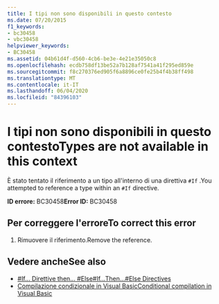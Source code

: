 ```yaml
---
title: I tipi non sono disponibili in questo contesto
ms.date: 07/20/2015
f1_keywords:
- bc30458
- vbc30458
helpviewer_keywords:
- BC30458
ms.assetid: 04b61d4f-d560-4cb6-be3e-4e21e35050c8
ms.openlocfilehash: ecdb758df13be52a7b128af7541a41f295ed859e
ms.sourcegitcommit: f8c270376ed905f6a8896ce0fe25b4f4b38ff498
ms.translationtype: MT
ms.contentlocale: it-IT
ms.lasthandoff: 06/04/2020
ms.locfileid: "84396103"
---
```

# <a name="types-are-not-available-in-this-context"></a><span data-ttu-id="cdcdb-102">I tipi non sono disponibili in questo contesto</span><span class="sxs-lookup"><span data-stu-id="cdcdb-102">Types are not available in this context</span></span>
<span data-ttu-id="cdcdb-103">È stato tentato il riferimento a un tipo all'interno di una direttiva `#If` .</span><span class="sxs-lookup"><span data-stu-id="cdcdb-103">You attempted to reference a type within an `#If` directive.</span></span>  
  
 <span data-ttu-id="cdcdb-104">**ID errore:** BC30458</span><span class="sxs-lookup"><span data-stu-id="cdcdb-104">**Error ID:** BC30458</span></span>  
  
## <a name="to-correct-this-error"></a><span data-ttu-id="cdcdb-105">Per correggere l'errore</span><span class="sxs-lookup"><span data-stu-id="cdcdb-105">To correct this error</span></span>  
  
1. <span data-ttu-id="cdcdb-106">Rimuovere il riferimento.</span><span class="sxs-lookup"><span data-stu-id="cdcdb-106">Remove the reference.</span></span>  
  
## <a name="see-also"></a><span data-ttu-id="cdcdb-107">Vedere anche</span><span class="sxs-lookup"><span data-stu-id="cdcdb-107">See also</span></span>

- [<span data-ttu-id="cdcdb-108">#If... Direttive then... #Else</span><span class="sxs-lookup"><span data-stu-id="cdcdb-108">#If...Then...#Else Directives</span></span>](../language-reference/directives/if-then-else-directives.md)
- [<span data-ttu-id="cdcdb-109">Compilazione condizionale in Visual Basic</span><span class="sxs-lookup"><span data-stu-id="cdcdb-109">Conditional compilation in Visual Basic</span></span>](../programming-guide/program-structure/conditional-compilation.md)

